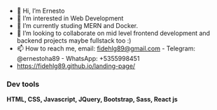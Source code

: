 - 👋 Hi, I’m Ernesto
- 👀 I’m interested in Web Development
- 🌱 I’m currently studing MERN and Docker.
- 💞️ I’m looking to collaborate on  mid level frontend development and backend projects maybe fullstack too :)
- 📫 How to reach me, email: fidehlg89@gmail.com - Telegram: @ernestoha89 - WhatsApp: +5355998451
- https://fidehlg89.github.io/landing-page/

### Dev tools
**HTML, CSS, Javascript, JQuery, Bootstrap, Sass, React js**



